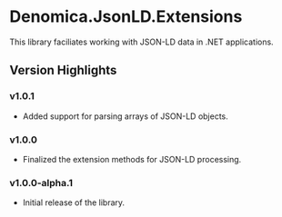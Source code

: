﻿# Denomica.JsonLD.Extensions

This library faciliates working with JSON-LD data in .NET applications.

## Version Highlights

### v1.0.1

- Added support for parsing arrays of JSON-LD objects.

### v1.0.0

- Finalized the extension methods for JSON-LD processing.

### v1.0.0-alpha.1

- Initial release of the library.